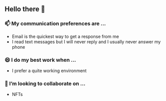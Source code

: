 ## Hello there 👋

### 📫 My communication preferences are ...
 - Email is the quickest way to get a response from me
 - I read text messages but I will never reply and I usually never answer my phone
 
 ### 😄 I do my best work when ...
 - I prefer a quite working environment
 
### 👯 I’m looking to collaborate on ...
 - NFTs
<!--

### 🔭 I’m currently working on ...
### 🌱 I’m currently learning ...
### 👯 I’m looking to collaborate on ...
### 🤔 I’m looking for help with ...
### 💬 Ask me about ...
### ⚡ Other things to know about me ...
--! >
